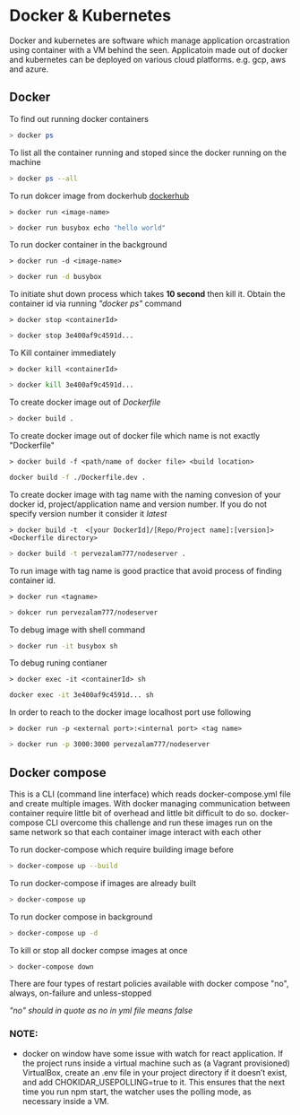 # Docker & Kubernetes

Docker and kubernetes are software which manage application orcastration using container with a VM behind the seen. Applicatoin made out of docker and kubernetes can be deployed on various cloud platforms. e.g. gcp, aws and azure.

## Docker

To find out running docker containers

```bash
> docker ps
```

To list all the container running and stoped since the docker running on the machine

``` bash
> docker ps --all
```

To run dokcer image from dockerhub [dockerhub](https://hub.docker.com/)

`> docker run <image-name>`

```bash
> docker run busybox echo "hello world"
```

To run docker container in the background

`> docker run -d <image-name>`

```bash
> docker run -d busybox
```

To initiate shut down process which takes **10 second** then kill it. Obtain the container id via running *"docker ps"* command

`> docker stop <containerId>`

```bash
> docker stop 3e400af9c4591d...
```

To Kill container immediately 

`> docker kill <containerId>`

```bash
> docker kill 3e400af9c4591d...
```

To create docker image out of *Dockerfile* 

```bash
> docker build .
```

To create docker image out of docker file which name is not exactly "Dockerfile" 

`> docker build -f <path/name of docker file> <build location>`

```bash
docker build -f ./Dockerfile.dev .
```

To create docker image with tag name with the naming convesion of your docker id, project/application name and version number. If you do not specify version number it consider it *latest*

`> docker build -t  <[your DockerId]/[Repo/Project name]:[version]> <Dockerfile directory>`

```bash
> docker build -t pervezalam777/nodeserver .
```

To run image with tag name is good practice that avoid process of finding container id.

`> docker run <tagname>`
```bash
> dokcer run pervezalam777/nodeserver
```

To debug image with shell command

```bash
> docker run -it busybox sh
```

To debug runing contianer

`> docker exec -it <containerId> sh`
```bash
docker exec -it 3e400af9c4591d... sh
```

In order to reach to the docker image localhost port use following

`> docker run -p <external port>:<internal port> <tag name>`

```bash
> docker run -p 3000:3000 pervezalam777/nodeserver
```

## Docker compose
This is a CLI (command line interface) which reads docker-compose.yml file and create multiple images. With docker managing communication between container require little bit of overhead and little bit difficult to do so. docker-compose CLI overcome this challenge and run these images run on the same network so that each container image interact with each other

To run docker-compose which require building image before
```bash
> docker-compose up --build
```

To run docker-compose if images are already built
``` bash
> docker-compose up
```

To run docker compose in background
```bash
> docker-compose up -d
```

To kill or stop all docker compse images at once
```bash
> docker-compose down
```

There are four types of restart policies available with docker compose "no", always, on-failure and unless-stopped

*"no" should in quote as no in yml file means false*


### NOTE: 
* docker on window have some issue with watch for react application. If the project runs inside a virtual machine such as (a Vagrant provisioned) VirtualBox, create an .env file in your project directory if it doesn’t exist, and add CHOKIDAR_USEPOLLING=true to it. This ensures that the next time you run npm start, the watcher uses the polling mode, as necessary inside a VM.